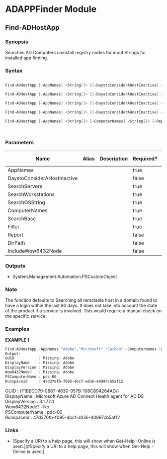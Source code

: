 # ADAPPFinder Module
## Find-ADHostApp
### Synopsis
Searches AD Computers uninstall registry nodes for input Strings for installed app finding.
### Syntax
```powershell

Find-ADHostApp [-AppNames] <String[]> [[-DaystoConsiderAHostInactive] <Int32>] [-SearchServers] [-Report] [-DirPath <String>] [-IncludeWow6432Node] [<CommonParameters>]

Find-ADHostApp [-AppNames] <String[]> [[-DaystoConsiderAHostInactive] <Int32>] [-SearchBase] <String> [-Filter] <String> [-Report] [-DirPath <String>] [-IncludeWow6432Node] [<CommonParameters>]

Find-ADHostApp [-AppNames] <String[]> [[-DaystoConsiderAHostInactive] <Int32>] [-SearchOSString] <String> [-Report] [-DirPath <String>] [-IncludeWow6432Node] [<CommonParameters>]

Find-ADHostApp [-AppNames] <String[]> [[-DaystoConsiderAHostInactive] <Int32>] [-SearchWorkstations] [-Report] [-DirPath <String>] [-IncludeWow6432Node] [<CommonParameters>]

Find-ADHostApp [-AppNames] <String[]> [-ComputerNames] <String[]> [-Report] [-DirPath <String>] [-IncludeWow6432Node] [<CommonParameters>]




```
### Parameters
| Name  | Alias  | Description | Required? | Pipeline Input | Default Value |
| - | - | - | - | - | - |
| <nobr>AppNames</nobr> |  |  | true | false |  |
| <nobr>DaystoConsiderAHostInactive</nobr> |  |  | false | false | 90 |
| <nobr>SearchServers</nobr> |  |  | true | false | False |
| <nobr>SearchWorkstations</nobr> |  |  | true | false | False |
| <nobr>SearchOSString</nobr> |  |  | true | false |  |
| <nobr>ComputerNames</nobr> |  |  | true | false |  |
| <nobr>SearchBase</nobr> |  |  | true | false |  |
| <nobr>Filter</nobr> |  |  | true | false | \\* |
| <nobr>Report</nobr> |  |  | false | false | False |
| <nobr>DirPath</nobr> |  |  | false | false | C:\\Temp\\ |
| <nobr>IncludeWow6432Node</nobr> |  |  | false | false | False |
### Outputs
 - System.Management.Automation.PSCustomObject

### Note
The function defaults to Searching all remotable host in a domain found to have a login within the last 90 days. It does not take into account the state of the product if a service is involved. This would require a manual check on the specific service.

### Examples
**EXAMPLE 1**
```powershell
Find-ADHostApp -AppNames "Adobe","Microsoft","Carbon" -ComputerNames "pdc-00","pdc-ha-00" -IncludeWow6432Node
Output:
GUID           : Missing: Adobe
DisplayName    : Missing: Adobe
DisplayVersion : Missing: Adobe
Wow6432Node?   : Missing: Adobe
PSComputerName : pdc-00
RunspaceId     : 47d370fb-f095-4bcf-a036-40997cb5af12
```
GUID           : \{F1BECD79-0887-4630-957B-108C894264AD\\}  
DisplayName    : Microsoft Azure AD Connect Health agent for AD DS  
DisplayVersion : 3.1.77.0  
Wow6432Node?   : No  
PSComputerName : pdc-00  
RunspaceId     : 47d370fb-f095-4bcf-a036-40997cb5af12

### Links

 - [Specify a URI to a help page, this will show when Get-Help -Online is used.](#Specify a URI to a help page, this will show when Get-Help -Online is used.)
